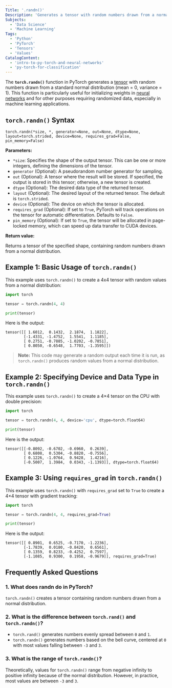 ```yaml
---
Title: '.randn()'
Description: 'Generates a tensor with random numbers drawn from a normal distribution.'
Subjects:
  - 'Data Science'
  - 'Machine Learning'
Tags:
  - 'Python'
  - 'PyTorch'
  - 'Tensors'
  - 'Values'
CatalogContent:
  - 'intro-to-py-torch-and-neural-networks'
  - 'py-torch-for-classification'
---
```


The **`torch.randn()`** function in PyTorch generates a [tensor](https://www.codecademy.com/resources/docs/pytorch/tensors) with random numbers drawn from a standard normal distribution (mean = 0, variance = 1). This function is particularly useful for initializing weights in [neural networks](https://www.codecademy.com/resources/docs/ai/neural-networks) and for other purposes requiring randomized data, especially in machine learning applications.

## `torch.randn()` Syntax

```pseudo
torch.randn(*size, *, generator=None, out=None, dtype=None, layout=torch.strided, device=None, requires_grad=False, pin_memory=False)
```

**Parameters:**

- `*size`: Specifies the shape of the output tensor. This can be one or more integers, defining the dimensions of the tensor.
- `generator` (Optional): A pseudorandom number generator for sampling.
- `out` (Optional): A tensor where the result will be stored. If specified, the output is stored in this tensor; otherwise, a new tensor is created.
- `dtype` (Optional): The desired data type of the returned tensor.
- `layout` (Optional): The desired layout of the returned tensor. The default is `torch.strided`.
- `device` (Optional): The device on which the tensor is allocated.
- `requires_grad` (Optional): If set to `True`, PyTorch will track operations on the tensor for automatic differentiation. Defaults to `False`.
- `pin_memory` (Optional): If set to `True`, the tensor will be allocated in page-locked memory, which can speed up data transfer to CUDA devices.

**Return value:**

Returns a tensor of the specified shape, containing random numbers drawn from a normal distribution.

## Example 1: Basic Usage of `torch.randn()`

This example uses `torch.randn()` to create a 4x4 tensor with random values from a normal distribution:

```py
import torch

tensor = torch.randn(4, 4)

print(tensor)
```

Here is the output:

```shell
tensor([[ 1.6012,  0.1432,  2.1874,  1.1822],
        [-1.4331, -1.4752,  1.5541,  1.1185],
        [ 0.2751, -0.7885, -1.0202, -0.7851],
        [ 0.8050, -0.6548,  1.7703, -1.3595]])
```

> **Note:** This code may generate a random output each time it is run, as `torch.randn()` produces random values from a normal distribution.

## Example 2: Specifying Device and Data Type in `torch.randn()`

This example uses `torch.randn()` to create a 4×4 tensor on the CPU with double precision:

```py
import torch

tensor = torch.randn(4, 4, device='cpu', dtype=torch.float64)

print(tensor)
```

Here is the output:

```shell
tensor([[-0.8092, -0.6702, -0.6960,  0.2639],
        [ 0.6808,  0.5304, -0.8820, -0.7556],
        [ 0.1226, -1.0764,  0.9428,  1.4216],
        [-0.5007,  1.3984,  0.0343, -1.1393]], dtype=torch.float64)
```

## Example 3: Using `requires_grad` in `torch.randn()`

This example uses `torch.randn()` with `requires_grad` set to `True` to create a 4×4 tensor with gradient tracking:

```py
import torch

tensor = torch.randn(4, 4, requires_grad=True)

print(tensor)
```

Here is the output:

```shell
tensor([[ 0.8901,  0.6525, -0.7170, -1.2236],
        [-1.7839,  0.0180, -0.8420,  0.6561],
        [ 0.1359,  0.8233, -0.4252,  0.7597],
        [-1.1085,  0.9300,  0.1958, -0.9679]], requires_grad=True)
```

## Frequently Asked Questions

### 1. What does randn do in PyTorch?

`torch.randn()` creates a tensor containing random numbers drawn from a normal distribution.

### 2. What is the difference between `torch.rand()` and `torch.randn()`?

- `torch.rand()` generates numbers evenly spread between `0` and `1`.
- `torch.randn()` generates numbers based on the bell curve, centered at `0` with most values falling between `-3` and `3`.

### 3. What is the range of `torch.randn()`?

Theoretically, values for `torch.randn()` range from negative infinity to positive infinity because of the normal distribution. However, in practice, most values are between `-3` and `3`.

